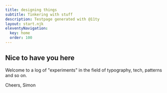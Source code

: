 ```yaml
---
title: designing things
subtitle: Tinkering with stuff
description: Testpage generated with @11ty
layout: start.njk
eleventyNavigation:
  key: home
  order: 100
---
```


## Nice to have you here
Welcome to a log of "experiments" in the field of typography, tech, patterns and so on.

Cheers, Simon

